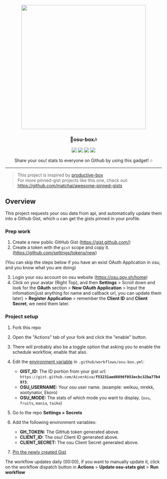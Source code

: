 <p align="center">
  <img width="400" src="./example.png">
  <h3 align="center">📌osu-box🎶</h3>
  <p align="center">
   <img src="https://img.shields.io/badge/language-javascript-blue?style"/>
   <img src="https://img.shields.io/github/license/AiverAiva/osu-box"/>
   <img src="https://img.shields.io/github/stars/AiverAiva/osu-box"/>
   <img src="https://img.shields.io/github/forks/AiverAiva/osu-box"/>
  </p>
   <p align="center">Share your osu! stats to everyone on Github by using this gadget! 🎶</p>
</p>

---

> This project is inspired by [productive-box](https://github.com/maxam2017/productive-box)<br/>
> For more pinned-gist projects like this one, check out: https://github.com/matchai/awesome-pinned-gists

## Overview
This project requests your osu data from api, and automatically update them into a Github Gist, which u can get the gists pinned in your profile.

### Prep work

1. Create a new public GitHub Gist (https://gist.github.com/)
2. Create a token with the `gist` scope and copy it. (https://github.com/settings/tokens/new)

(You can skip the steps below if you have an exist OAuth Application in osu, and you know what you are doing)

3. Login your osu account on osu website (https://osu.ppy.sh/home)
4. Click on your avatar (Right Top), and then **Settings** > Scroll down and look for the **OAuth** section > **New OAuth Application** > Input the infomation(just anything for name and callback url, you can update them later) > **Register Application** > remember the **Client ID** and **Client Secret**, we need them later.

### Project setup

1. Fork this repo
1. Open the "Actions" tab of your fork and click the "enable" button.
1. There will probably also be a toggle option that asking you to enable the schedule workflow, enable that also.
1. Edit the [environment variable](https://github.com/AiverAiva/osu-box/blob/main/.github/workflows/osu-box.yml#L30-L32) in `.github/workflows/osu-box.yml`:

   - **GIST_ID:** The ID portion from your gist url: `https://gist.github.com/AiverAiva/`**`f53231aed6896f053ecbc32ba77b4973`**.
   - **OSU_USERNAME:** Your osu user name. (example: weikuu, mrekk, xootynator, Ekoro)
   - **OSU_MODE:** The stats of which mode you want to display. (`osu`, `fruits`, `mania`, `taiko`)

1. Go to the repo **Settings > Secrets**
1. Add the following environment variables:
   - **GH_TOKEN:** The GitHub token generated above.
   - **CLIENT_ID:** The osu! Client ID generated above.
   - **CLIENT_SECRET:** The osu Client Secret generated above.

1. [Pin the newly created Gist](https://help.github.com/en/github/setting-up-and-managing-your-github-profile/pinning-items-to-your-profile)

The workflow updates daily (00:00), if you want to manually update it, click on the workflow dispatch button in **Actions** > **Update osu-stats gist** > **Run workflow**
